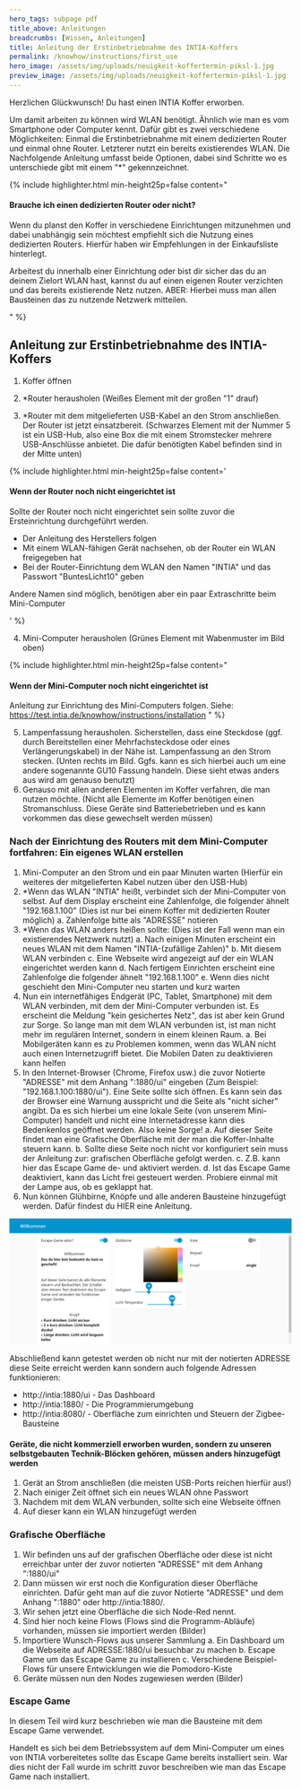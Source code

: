 ```yaml
---
hero_tags: subpage pdf
title_above: Anleitungen
breadcrumbs: [Wissen, Anleitungen]
title: Anleitung der Erstinbetriebnahme des INTIA-Koffers
permalink: /knowhow/instructions/first_use
hero_image: /assets/img/uploads/neuigkeit-koffertermin-piksl-1.jpg
preview_image: /assets/img/uploads/neuigkeit-koffertermin-piksl-1.jpg
---
```


<!--StartFragment-->

Herzlichen Glückwunsch! Du hast einen INTIA Koffer erworben.

Um damit arbeiten zu können wird WLAN benötigt. Ähnlich wie man es vom Smartphone oder Computer kennt. Dafür gibt es zwei verschiedene Möglichkeiten: Einmal die Erstinbetriebnahme mit einem dedizierten Router und einmal ohne Router. Letzterer nutzt ein bereits existierendes WLAN. Die Nachfolgende Anleitung umfasst beide Optionen, dabei sind Schritte wo es unterschiede gibt mit einem "*" gekennzeichnet.  

{% include highlighter.html min-height25p=false content="

#### Brauche ich einen dedizierten Router oder nicht?

Wenn du planst den Koffer in verschiedene Einrichtungen mitzunehmen und dabei unabhängig sein möchtest empfiehlt sich die Nutzung eines dedizierten Routers. Hierfür haben wir Empfehlungen in der Einkaufsliste hinterlegt. 

Arbeitest du innerhalb einer Einrichtung oder bist dir sicher das du an deinem Zielort WLAN hast, kannst du auf einen eigenen Router verzichten und das bereits existierende Netz nutzen. ABER: Hierbei muss man allen Bausteinen das zu nutzende Netzwerk mitteilen.

" %}

## Anleitung zur Erstinbetriebnahme des INTIA-Koffers  

1. Koffer öffnen

2. *Router herausholen
(Weißes Element mit der großen "1" drauf)
3. *Router mit dem mitgelieferten USB-Kabel an den Strom anschließen. Der Router ist jetzt einsatzbereit. 
(Schwarzes Element mit der Nummer 5 ist ein USB-Hub, also eine Box die mit einem Stromstecker mehrere USB-Anschlüsse anbietet. Die dafür benötigten Kabel befinden sind in der Mitte unten)

{% include highlighter.html min-height25p=false content='

#### Wenn der Router noch nicht eingerichtet ist

Sollte der Router noch nicht eingerichtet sein sollte zuvor die Ersteinrichtung durchgeführt werden.

- Der Anleitung des Herstellers folgen
- Mit einem WLAN-fähigen Gerät nachsehen, ob der Router ein WLAN freigegeben hat
- Bei der Router-Einrichtung dem WLAN den Namen "INTIA" und das Passwort "BuntesLicht10" geben 

Andere Namen sind möglich, benötigen aber ein paar Extraschritte beim Mini-Computer

' %}

4. Mini-Computer herausholen
(Grünes Element mit Wabenmuster im Bild oben)

{% include highlighter.html min-height25p=false content="
#### Wenn der Mini-Computer noch nicht eingerichtet ist

Anleitung zur Einrichtung des Mini-Computers folgen. Siehe: https://test.intia.de/knowhow/instructions/installation
" %}

5. Lampenfassung herausholen. Sicherstellen, dass eine Steckdose (ggf. durch Bereitstellen einer Mehrfachsteckdose oder eines Verlängerungskabel) in der Nähe ist. Lampenfassung an den Strom stecken.
(Unten rechts im Bild. Ggfs. kann es sich hierbei auch um eine andere sogenannte GU10 Fassung handeln. Diese sieht etwas anders aus wird am genauso benutzt)
6. Genauso mit allen anderen Elementen im Koffer verfahren, die man nutzen möchte. 
(Nicht alle Elemente im Koffer benötigen einen Stromanschluss. Diese Geräte sind Batteriebetrieben und es kann vorkommen das diese gewechselt werden müssen)

### Nach der Einrichtung des Routers mit dem Mini-Computer fortfahren: Ein eigenes WLAN erstellen 
1. Mini-Computer an den Strom und ein paar Minuten warten
(Hierfür ein weiteres der mitgelieferten Kabel nutzen über den USB-Hub)
2. *Wenn das WLAN "INTIA" heißt, verbindet sich der Mini-Computer von selbst. Auf dem Display erscheint eine Zahlenfolge, die folgender ähnelt "192.168.1.100"
(Dies ist nur bei einem Koffer mit dedizierten Router möglich) 
  a. Zahlenfolge bitte als "ADRESSE" notieren
3. *Wenn das WLAN anders heißen sollte: 
(Dies ist der Fall wenn man ein existierendes Netzwerk nutzt)
  a. Nach einigen Minuten erscheint ein neues WLAN mit dem Namen "INTIA-(zufällige Zahlen)" 
  b. Mit diesem WLAN verbinden 
  c. Eine Webseite wird angezeigt auf der ein WLAN eingerichtet werden kann 
  d. Nach fertigem Einrichten erscheint eine Zahlenfolge die folgender ähnelt "192.168.1.100" 
  e. Wenn dies nicht geschieht den Mini-Computer neu starten und kurz warten 
4. Nun ein internetfähiges Endgerät (PC, Tablet, Smartphone) mit dem WLAN verbinden, mit dem der Mini-Computer verbunden ist. Es erscheint die Meldung "kein gesichertes Netz", das ist aber kein Grund zur Sorge. So lange man mit dem WLAN verbunden ist, ist man nicht mehr im regulären Internet, sondern in einem kleinen Raum.
  a. Bei Mobilgeräten kann es zu Problemen kommen, wenn das WLAN nicht auch einen Internetzugriff bietet. Die Mobilen Daten zu deaktivieren kann helfen
5. In den Internet-Browser (Chrome, Firefox usw.) die zuvor Notierte "ADRESSE" mit dem Anhang ":1880/ui" eingeben (Zum Beispiel: "192.168.1.100:1880/ui"). Eine Seite sollte sich öffnen. Es kann sein das der Browser eine Warnung ausspricht und die Seite als "nicht sicher" angibt. Da es sich hierbei um eine lokale Seite (von unserem Mini-Computer) handelt und nicht eine Internetadresse kann dies Bedenkenlos geöffnet werden. Also keine Sorge! 
  a. Auf dieser Seite findet man eine Grafische Oberfläche mit der man die Koffer-Inhalte steuern kann.
  b. Sollte diese Seite noch nicht vor konfiguriert sein muss der Anleitung zur: grafischen Oberfläche gefolgt werden.
  c. Z.B. kann hier das Escape Game de- und aktiviert werden.
  d. Ist das Escape Game deaktiviert, kann das Licht frei gesteuert werden. Probiere einmal mit der Lampe aus, ob es geklappt hat. 
6. Nun können Glühbirne, Knöpfe und alle anderen Bausteine hinzugefügt werden. Dafür findest du HIER eine Anleitung. 

 ![](/assets/img/instructions/intia_nodered_dashboard.png)

Abschließend kann getestet werden ob nicht nur mit der notierten ADRESSE diese Seite erreicht werden kann sondern auch folgende Adressen funktionieren:

- http://intia:1880/ui - Das Dashboard
- http://intia:1880/ - Die Programmierumgebung
- http://intia:8080/ - Oberfläche zum einrichten und Steuern der Zigbee-Bausteine

#### Geräte, die nicht kommerziell erworben wurden, sondern zu unseren selbstgebauten Technik-Blöcken gehören, müssen anders hinzugefügt werden 
1. Gerät an Strom anschließen (die meisten USB-Ports reichen hierfür aus!) 
2. Nach einiger Zeit öffnet sich ein neues WLAN ohne Passwort 
3. Nachdem mit dem WLAN verbunden, sollte sich eine Webseite öffnen 
4. Auf dieser kann ein WLAN hinzugefügt werden

### Grafische Oberfläche
1. Wir befinden uns auf der grafischen Oberfläche oder diese ist nicht erreichbar unter der zuvor notierten "ADRESSE" mit dem Anhang ":1880/ui"
2. Dann müssen wir erst noch die Konfiguration dieser Oberfläche einrichten. Dafür geht man auf die zuvor Notierte "ADRESSE" und dem Anhang ":1880" oder http://intia:1880/.
3. Wir sehen jetzt eine Oberfläche die sich Node-Red nennt. 
4. Sind hier noch keine Flows (Flows sind die Programm-Abläufe) vorhanden, müssen sie importiert werden (Bilder) 
5. Importiere Wunsch-Flows aus unserer Sammlung 
  a. Ein Dashboard um die Webseite auf ADRESSE:1880/ui besuchbar zu machen 
  b. Escape Game um das Escape Game zu installieren 
  c. Verschiedene Beispiel-Flows für unsere Entwicklungen wie die Pomodoro-Kiste 
6. Geräte müssen nun den Nodes zugewiesen werden (Bilder) 

### Escape Game 
In diesem Teil wird kurz beschrieben wie man die Bausteine mit dem Escape Game verwendet.

Handelt es sich bei dem Betriebssystem auf dem Mini-Computer um eines von INTIA vorbereitetes sollte das Escape Game bereits installiert sein. War dies nicht der Fall wurde im schritt zuvor beschreiben wie man das Escape Game nach installiert.

<!--EndFragment-->
